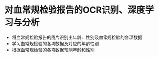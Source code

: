 # 对血常规检验报告的OCR识别、深度学习与分析

* 将血常规检验报告的图片识别出年龄、性别及血常规检验的各项数据
* 学习血常规检验的各项数据及对应的年龄性别
* 根据血常规检验的各项数据预测年龄和性别
